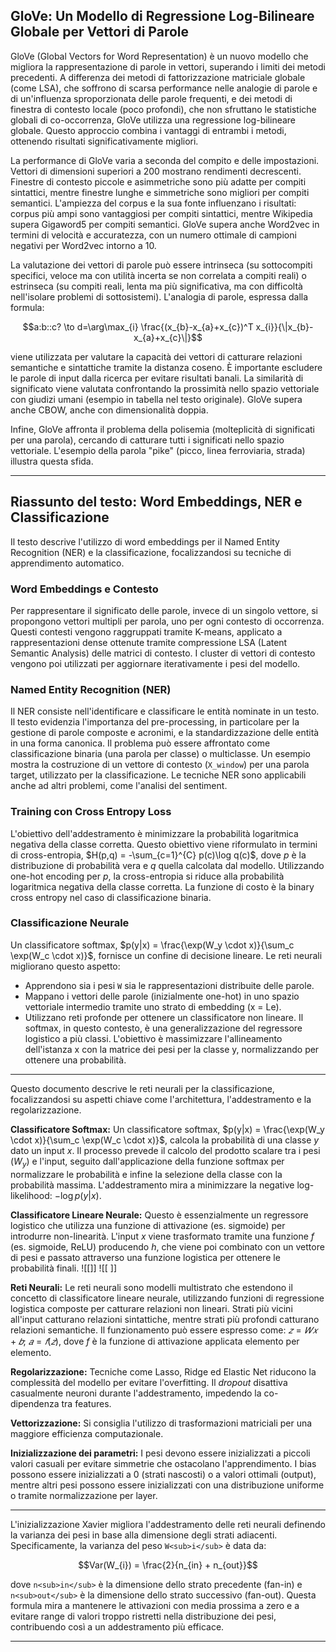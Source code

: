 
## GloVe: Un Modello di Regressione Log-Bilineare Globale per Vettori di Parole

GloVe (Global Vectors for Word Representation) è un nuovo modello che migliora la rappresentazione di parole in vettori, superando i limiti dei metodi precedenti.  A differenza dei metodi di fattorizzazione matriciale globale (come LSA), che soffrono di scarsa performance nelle analogie di parole e di un'influenza sproporzionata delle parole frequenti, e dei metodi di finestra di contesto locale (poco profondi), che non sfruttano le statistiche globali di co-occorrenza, GloVe utilizza una regressione log-bilineare globale.  Questo approccio combina i vantaggi di entrambi i metodi, ottenendo risultati significativamente migliori.

La performance di GloVe varia a seconda del compito e delle impostazioni.  Vettori di dimensioni superiori a 200 mostrano rendimenti decrescenti. Finestre di contesto piccole e asimmetriche sono più adatte per compiti sintattici, mentre finestre lunghe e simmetriche sono migliori per compiti semantici.  L'ampiezza del corpus e la sua fonte influenzano i risultati: corpus più ampi sono vantaggiosi per compiti sintattici, mentre Wikipedia supera Gigaword5 per compiti semantici.  GloVe supera anche Word2vec in termini di velocità e accuratezza, con un numero ottimale di campioni negativi per Word2vec intorno a 10.

La valutazione dei vettori di parole può essere intrinseca (su sottocompiti specifici, veloce ma con utilità incerta se non correlata a compiti reali) o estrinseca (su compiti reali, lenta ma più significativa, ma con difficoltà nell'isolare problemi di sottosistemi).  L'analogia di parole, espressa dalla formula:

$$a:b::c? \to d=\arg\max_{i} \frac{(x_{b}-x_{a}+x_{c})^T x_{i}}{\|x_{b}-x_{a}+x_{c}\|}$$

viene utilizzata per valutare la capacità dei vettori di catturare relazioni semantiche e sintattiche tramite la distanza coseno.  È importante escludere le parole di input dalla ricerca per evitare risultati banali.  La similarità di significato viene valutata confrontando la prossimità nello spazio vettoriale con giudizi umani (esempio in tabella nel testo originale).  GloVe supera anche CBOW, anche con dimensionalità doppia.

Infine, GloVe affronta il problema della polisemia (molteplicità di significati per una parola), cercando di catturare tutti i significati nello spazio vettoriale.  L'esempio della parola "pike" (picco, linea ferroviaria, strada) illustra questa sfida.

---

## Riassunto del testo:  Word Embeddings, NER e Classificazione

Il testo descrive l'utilizzo di word embeddings per il Named Entity Recognition (NER) e la classificazione, focalizzandosi su tecniche di apprendimento automatico.

### Word Embeddings e Contesto

Per rappresentare il significato delle parole,  invece di un singolo vettore, si propongono vettori multipli per parola, uno per ogni contesto di occorrenza.  Questi contesti vengono raggruppati tramite K-means, applicato a rappresentazioni dense ottenute tramite compressione LSA (Latent Semantic Analysis) delle matrici di contesto.  I cluster di vettori di contesto vengono poi utilizzati per aggiornare iterativamente i pesi del modello.

### Named Entity Recognition (NER)

Il NER consiste nell'identificare e classificare le entità nominate in un testo.  Il testo evidenzia l'importanza del pre-processing, in particolare per la gestione di parole composte e acronimi,  e la standardizzazione delle entità in una forma canonica.  Il problema può essere affrontato come classificazione binaria (una parola per classe) o multiclasse.  Un esempio mostra la costruzione di un vettore di contesto (`X_window`) per una parola target, utilizzato per la classificazione.  Le tecniche NER sono applicabili anche ad altri problemi, come l'analisi del sentiment.

### Training con Cross Entropy Loss

L'obiettivo dell'addestramento è minimizzare la probabilità logaritmica negativa della classe corretta. Questo obiettivo viene riformulato in termini di cross-entropia,  $H(p,q) = -\sum_{c=1}^{C} p(c)\log q(c)$, dove *p* è la distribuzione di probabilità vera e *q* quella calcolata dal modello.  Utilizzando one-hot encoding per *p*, la cross-entropia si riduce alla probabilità logaritmica negativa della classe corretta.  La funzione di costo è la binary cross entropy nel caso di classificazione binaria.

### Classificazione Neurale

Un classificatore softmax,  $p(y|x) = \frac{\exp(W_y \cdot x)}{\sum_c \exp(W_c \cdot x)}$, fornisce un confine di decisione lineare.  Le reti neurali migliorano questo aspetto:

* Apprendono sia i pesi `W` sia le rappresentazioni distribuite delle parole.
* Mappano i vettori delle parole (inizialmente one-hot) in uno spazio vettoriale intermedio tramite uno strato di embedding (x = Le).
* Utilizzano reti profonde per ottenere un classificatore non lineare.  Il softmax, in questo contesto, è una generalizzazione del regressore logistico a più classi.  L'obiettivo è massimizzare l'allineamento dell'istanza x con la matrice dei pesi per la classe y, normalizzando per ottenere una probabilità.

---

Questo documento descrive le reti neurali per la classificazione, focalizzandosi su aspetti chiave come l'architettura, l'addestramento e la regolarizzazione.

**Classificatore Softmax:**  Un classificatore softmax,  $p(y|x) = \frac{\exp(W_y \cdot x)}{\sum_c \exp(W_c \cdot x)}$,  calcola la probabilità di una classe *y* dato un input *x*.  Il processo prevede il calcolo del prodotto scalare tra i pesi ($W_y$) e l'input, seguito dall'applicazione della funzione softmax per normalizzare le probabilità e infine la selezione della classe con la probabilità massima. L'addestramento mira a minimizzare la negative log-likelihood: $-\log p(y|x)$.

**Classificatore Lineare Neurale:** Questo è essenzialmente un regressore logistico che utilizza una funzione di attivazione (es. sigmoide) per introdurre non-linearità.  L'input *x* viene trasformato tramite una funzione *f* (es. sigmoide, ReLU) producendo *h*, che viene poi combinato con un vettore di pesi e passato attraverso una funzione logistica per ottenere le probabilità finali.  ![[]] ![[ ]]

**Reti Neurali:** Le reti neurali sono modelli multistrato che estendono il concetto di classificatore lineare neurale, utilizzando funzioni di regressione logistica composte per catturare relazioni non lineari.  Strati più vicini all'input catturano relazioni sintattiche, mentre strati più profondi catturano relazioni semantiche. Il funzionamento può essere espresso come: $𝑧 = 𝑊𝑥 + 𝑏$; $𝑎 = 𝑓(𝑧)$, dove *f* è la funzione di attivazione applicata elemento per elemento.

**Regolarizzazione:** Tecniche come Lasso, Ridge ed Elastic Net riducono la complessità del modello per evitare l'overfitting. Il *dropout* disattiva casualmente neuroni durante l'addestramento, impedendo la co-dipendenza tra features.

**Vettorizzazione:** Si consiglia l'utilizzo di trasformazioni matriciali per una maggiore efficienza computazionale.

**Inizializzazione dei parametri:** I pesi devono essere inizializzati a piccoli valori casuali per evitare simmetrie che ostacolano l'apprendimento. I bias possono essere inizializzati a 0 (strati nascosti) o a valori ottimali (output), mentre altri pesi possono essere inizializzati con una distribuzione uniforme o tramite normalizzazione per layer.

---

L'inizializzazione Xavier migliora l'addestramento delle reti neurali definendo la varianza dei pesi in base alla dimensione degli strati adiacenti.  Specificamente, la varianza del peso  `W<sub>i</sub>` è data da:

$$Var(W_{i}) = \frac{2}{n_{in} + n_{out}}$$

dove `n<sub>in</sub>` è la dimensione dello strato precedente (fan-in) e `n<sub>out</sub>` è la dimensione dello strato successivo (fan-out).  Questa formula mira a mantenere le attivazioni con media prossima a zero e a evitare range di valori troppo ristretti nella distribuzione dei pesi, contribuendo così a un addestramento più efficace.

---
